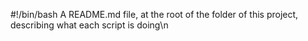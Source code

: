 #!/bin/bash
A README.md file, at the root of the folder of this project, describing what each script is doing\n
